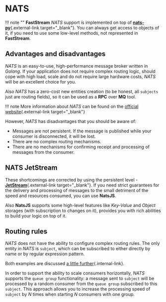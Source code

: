 # NATS

!!! note ""
      **FastStream** *NATS* support is implemented on top of [**nats-py**](https://github.com/nats-io/nats.py){.external-link target="_blank"}. You can always get access to objects of it, if you need to use some low-level methods, not represented in **FastStream**.

## Advantages and disadvantages

*NATS* is an easy-to-use, high-performance message broker written in *Golang*. If your application does not require complex routing logic, should cope with high load, scale and do not require large hardware costs, *NATS* will be an excellent choice for you.

Also *NATS* has a zero-cost new entities creation (to be honest, all `subjects` just are routing fields), so it can be used as a **RPC** over **MQ** tool.

!!! note
    More information about *NATS* can be found on the [official website](https://nats.io){.external-link target="_blank"}

However, *NATS* has disadvantages that you should be aware of:

* Messages are not persistent. If the message is published while your consumer is disconnected, it will be lost.
* There are no complex routing mechanisms.
* There are no mechanisms for confirming receipt and processing of messages from the consumer.

## NATS JetStream

These shortcomings are corrected by using the persistent level - [**JetStream**](https://docs.nats.io/nats-concepts/jetstream){.external-link target="_blank"}. If you need strict guarantees for the delivery and processing of messages to the small detriment of the speed and resources consumed, you can use **NatsJS**.

Also **NatsJS** supports some high-level features like *Key-Value* and *Object* storages (with subscription to changes on it), provides you with rich abilities to build your logic on top of it.

## Routing rules

*NATS* does not have the ability to configure complex routing rules. The only entity in *NATS* is `subject`, which can be subscribed to either directly by name or by regular expression pattern.

Both examples are discussed [a little further](./examples/direct.md){.internal-link}.

In order to support the ability to scale consumers horizontally, *NATS* supports the `queue group` functionality:
a message sent to `subject` will be processed by a random consumer from the `queue group` subscribed to this `subject`.
This approach allows you to increase the processing speed of `subject` by *N* times when starting *N* consumers with one group.
